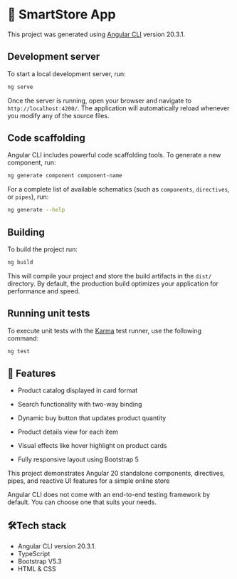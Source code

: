 # 🛒 SmartStore App

This project was generated using [Angular CLI](https://github.com/angular/angular-cli) version 20.3.1.

## Development server

To start a local development server, run:

```bash
ng serve
```

Once the server is running, open your browser and navigate to `http://localhost:4200/`. The application will automatically reload whenever you modify any of the source files.

## Code scaffolding

Angular CLI includes powerful code scaffolding tools. To generate a new component, run:

```bash
ng generate component component-name
```

For a complete list of available schematics (such as `components`, `directives`, or `pipes`), run:

```bash
ng generate --help
```

## Building

To build the project run:

```bash
ng build
```

This will compile your project and store the build artifacts in the `dist/` directory. By default, the production build optimizes your application for performance and speed.

## Running unit tests

To execute unit tests with the [Karma](https://karma-runner.github.io) test runner, use the following command:

```bash
ng test
```

## 🚀 Features

- Product catalog displayed in card format

- Search functionality with two-way binding

- Dynamic buy button that updates product quantity

- Product details view for each item

- Visual effects like hover highlight on product cards

- Fully responsive layout using Bootstrap 5

This project demonstrates Angular 20 standalone components, directives, pipes, and reactive UI features for a simple online store

Angular CLI does not come with an end-to-end testing framework by default. You can choose one that suits your needs.

## 🛠️Tech stack

- Angular CLI version 20.3.1.
- TypeScript
- Bootstrap V5.3
- HTML & CSS

